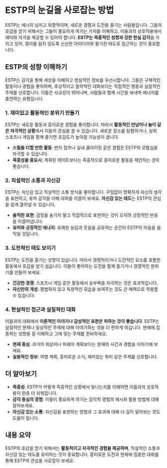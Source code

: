 # ESTP의 눈길을 사로잡는 방법

ESTP는 에너지 넘치고 외향적이며, 새로운 경험과 도전을 즐기는 사람들입니다. 그들의 호감을 얻기 위해서는 그들이 중요하게 여기는 가치를 이해하고, 이들과의 상호작용에서 재미와 자극을 제공할 수 있어야 합니다. **ESTP는 즉흥적인 성향과 강한 현실 감각**을 가지고 있어, 흥미를 잃지 않도록 신선한 아이디어와 활기찬 태도로 접근하는 것이 중요합니다.

## ESTP의 성향 이해하기

ESTP는 감각을 통해 세상을 이해하고 현실적인 정보를 우선시합니다. 그들은 구체적인 활동이나 경험을 좋아하며, 추상적이고 철학적인 대화보다는 직접적인 행동과 실질적인 주제를 선호합니다. 이들은 사교성이 뛰어나며, 사람들과 함께 시간을 보내며 에너지를 충전하는 유형입니다.

### 1. 재미있고 활동적인 분위기 만들기
ESTP는 새로운 활동과 흥미로운 경험을 좋아합니다. 따라서 **활동적인 만남이나 놀이 같은 자극적인 상황**에서 이들의 관심을 끌 수 있습니다. 새로운 장소를 탐험하거나, 실외 스포츠나 게임을 함께 즐기면 호감도가 높아질 가능성이 큽니다.

- **스릴을 더할 만한 활동**: 번지 점프나 실내 클라이밍 같은 경험은 ESTP의 모험심을 자극할 수 있습니다.
- **즉흥성을 중요시**: 계획된 데이트보다는 즉흥적으로 흥미로운 활동을 제안하는 것이 좋습니다.

### 2. 직설적인 소통과 자신감
ESTP는 자신감 있고 직설적인 소통 방식을 좋아합니다. 꾸밈없이 명확하게 자신의 생각을 표현하고, 유머 감각을 더해 대화를 이끌어 보세요. **자신감 있는 태도**는 ESTP의 관심을 쉽게 끌어낼 수 있습니다.

- **솔직한 표현**: 감정을 숨기지 말고 직접적으로 표현하는 것이 오히려 긍정적인 반응을 이끌어냅니다.
- **유머와 긍정적인 에너지**: 유쾌한 농담과 웃음을 공유하는 순간이 ESTP의 마음을 움직일 것입니다.

### 3. 도전적인 태도 보이기
ESTP는 도전을 즐기는 성향이 있습니다. 따라서 경쟁적이거나 도전적인 요소를 포함한 활동에서 호감을 얻기 쉽습니다. 이들이 좋아하는 도전을 함께 즐기거나 경쟁적인 분위기를 만들어 보세요.

- **건강한 경쟁**: 스포츠나 게임 같은 활동에서 승부욕을 자극하는 것은 효과적입니다.
- **자신만의 개성**: 평범하지 않고 독창적인 모습을 보여주는 것도 큰 매력으로 작용할 수 있습니다.

### 4. 현실적인 접근과 실질적인 대화
이들과의 대화에서 **이론적인 이야기나 감상적인 표현은 피하는 것이 좋습니다**. ESTP는 실질적인 문제나 일상적인 주제에 대해 이야기하는 것을 더 편하게 여깁니다. 현재에 집중하는 성향을 잘 이해하고 그에 맞는 주제를 준비하세요.

- **현재 중심**: 과거의 회상이나 미래의 계획보다는 현재의 사건과 경험을 이야기해 보세요.
- **실용적인 정보**: 여행 계획, 흥미로운 소식, 재미있는 취미 같은 주제를 선호합니다.

## 더 알아보기

- **즉흥성**: ESTP가 어떻게 즉흥적인 상황에서 빛나는지를 이해하면 이들과의 상호작용이 한층 더 쉬워집니다.
- **감각 중심의 경험**: 이들이 중요하게 여기는 감각적 경험의 예시와 활용 방법에 대해 알아보세요.
- **자신감 있는 소통**: 자신감을 표현하는 방법과 그 효과에 대해 더 깊이 알아보는 것도 도움이 됩니다.

## 내용 요약

ESTP의 호감을 얻기 위해서는 **활동적이고 자극적인 경험을 제공하며**, 직설적인 소통과 자신감 있는 태도를 유지하는 것이 중요합니다. 흥미로운 도전과 현재에 집중한 대화를 통해 ESTP의 관심을 사로잡아 보세요.
